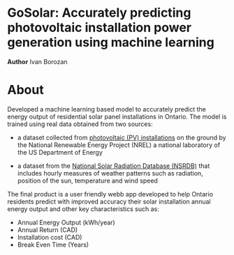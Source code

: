 GoSolar: Accurately predicting photovoltaic installation power generation using machine learning 
================================================================================================

**Author** Ivan Borozan 

About
=====

Developed a machine learning based model to accurately predict the energy output of residential solar panel installations in Ontario. The model is trained using real data obtained from two sources:

* a dataset collected from [photovoltaic (PV) installations](https://openpv.nrel.gov/) on the ground by the National Renewable Energy Project (NREL) a national laboratory of the US Department of Energy

* a dataset from the [National Solar Radiation Database (NSRDB)](https://nsrdb.nrel.gov/) that includes hourly measures of weather patterns such as radiation, position of the sun, temperature and wind speed

The final product is a user friendly webb app developed to help Ontario residents predict with improved accuracy their solar installation annual energy output and other key characteristics such as:

* Annual Energy Output (kWh/year)
* Annual Return (CAD)
* Installation cost (CAD)
* Break Even Time (Years)
